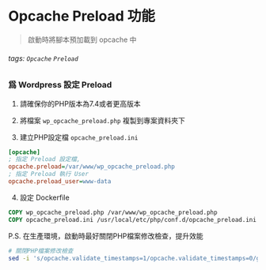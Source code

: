# Opcache Preload 功能
> 啟動時將腳本預加載到 opcache 中
###### tags: `Opcache` `Preload`

### 爲 Wordpress 設定 Preload

1. 請確保你的PHP版本為7.4或者更高版本

2. 將檔案 `wp_opcache_preload.php` 複製到專案資料夾下

3. 建立PHP設定檔 `opcache_preload.ini`

```ini
[opcache]
; 指定 Preload 設定檔,
opcache.preload=/var/www/wp_opcache_preload.php
; 指定 Preload 執行 User
opcache.preload_user=www-data
```

4. 設定 Dockerfile

```dockerfile
COPY wp_opcache_preload.php /var/www/wp_opcache_preload.php
COPY opcache_preload.ini /usr/local/etc/php/conf.d/opcache_preload.ini
```

P.S. 在生產環境，啟動時最好關閉PHP檔案修改檢查，提升效能

```bash
# 關閉PHP檔案修改檢查
sed -i 's/opcache.validate_timestamps=1/opcache.validate_timestamps=0/g' /usr/local/etc/php/php.ini
```